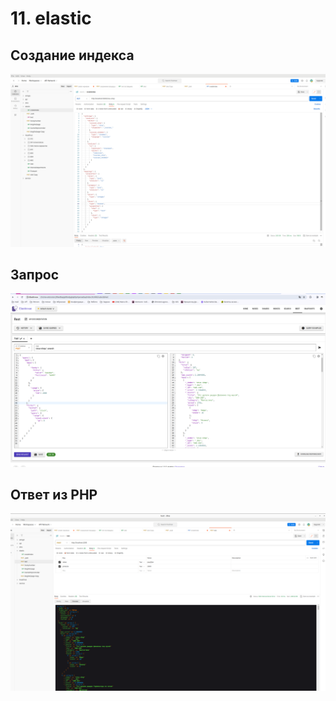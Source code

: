 # 11. elastic

## Создание индекса
![img.png](../images/img.png)


## Запрос
![Снимок экрана от 2024-01-03 14-07-06.png](..%2Fimages%2F%D0%A1%D0%BD%D0%B8%D0%BC%D0%BE%D0%BA%20%D1%8D%D0%BA%D1%80%D0%B0%D0%BD%D0%B0%20%D0%BE%D1%82%202024-01-03%2014-07-06.png)


## Ответ из PHP
![img_1.png](..%2Fimages%2Fimg_1.png)